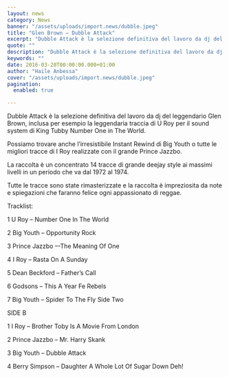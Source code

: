 ```yaml
---
layout: news
category: News
banner: "/assets/uploads/import.news/dubble.jpeg"
title: "Glen Brown – Dubble Attack"
excerpt: "Dubble Attack è la selezione definitiva del lavoro da dj del leggendario Glen Brown, inclusa per esempio la leggendaria traccia di U Roy per il sound system di King Tubby Number One in The World. Possiamo trovare anche l’irresistibile Instant Rewind di Big Youth o tutte le migliori tracce di I Roy realizzate con il [&hellip"
quote: ""
description: "Dubble Attack è la selezione definitiva del lavoro da dj del leggendario Glen Brown, inclusa per esempio la leggendaria traccia di U Roy per il sound system di King Tubby Number One in The World. Possiamo trovare anche l’irresistibile Instant Rewind di Big Youth o tutte le migliori tracce di I Roy realizzate con il [&hellip"
keywords: ""
date: 2016-03-20T00:00:00.000+01:00
author: "Haile Anbessa"
cover: "/assets/uploads/import.news/dubble.jpeg"
pagination:
  enabled: true

---
```


  
Dubble Attack è la selezione definitiva del lavoro da dj del leggendario Glen Brown, inclusa per esempio la leggendaria traccia di U Roy per il sound system di King Tubby Number One in The World.

Possiamo trovare anche l’irresistibile Instant Rewind di Big Youth o tutte le migliori tracce di I Roy realizzate con il grande Prince Jazzbo.

La raccolta è un concentrato 14 tracce di grande deejay style ai massimi livelli in un periodo che va dal 1972 al 1974.

Tutte le tracce sono state rimasterizzate e la raccolta è impreziosita da note e spiegazioni che faranno felice ogni appassionato di reggae.

Tracklist:

1 U Roy – Number One In The World

2 Big Youth – Opportunity Rock

3 Prince Jazzbo –-The Meaning Of One

4 I Roy – Rasta On A Sunday

5 Dean Beckford – Father’s Call

6 Godsons – This A Year Fe Rebels

7 Big Youth – Spider To The Fly Side Two

SIDE B

1 I Roy – Brother Toby Is A Movie From London

2 Prince Jazzbo – Mr. Harry Skank

3 Big Youth – Dubble Attack

4 Berry Simpson – Daughter A Whole Lot Of Sugar Down Deh!